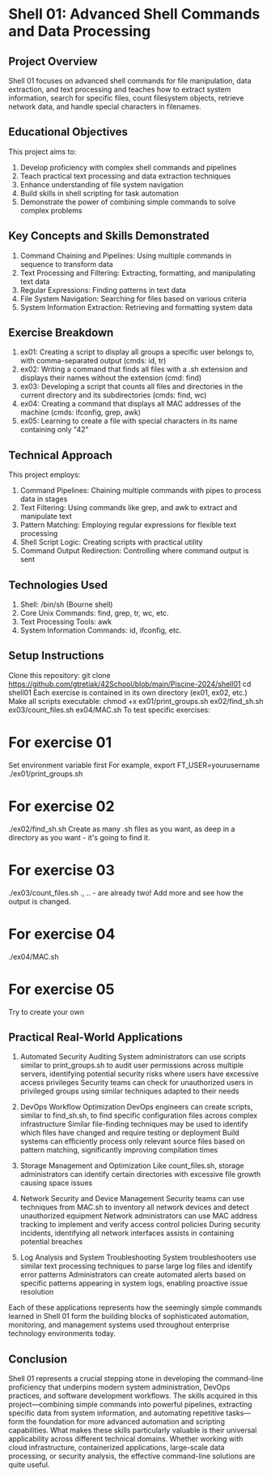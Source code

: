 # Shell 01: Advanced Shell Commands and Data Processing
## Project Overview
Shell 01 focuses on advanced shell commands for file manipulation, data extraction, and text processing and teaches how to extract system information, search for specific files, count filesystem objects, retrieve network data, and handle special characters in filenames.
## Educational Objectives
This project aims to:
1) Develop proficiency with complex shell commands and pipelines
2) Teach practical text processing and data extraction techniques
3) Enhance understanding of file system navigation
4) Build skills in shell scripting for task automation
5) Demonstrate the power of combining simple commands to solve complex problems

## Key Concepts and Skills Demonstrated
1) Command Chaining and Pipelines: Using multiple commands in sequence to transform data
2) Text Processing and Filtering: Extracting, formatting, and manipulating text data
3) Regular Expressions: Finding patterns in text data
4) File System Navigation: Searching for files based on various criteria
5) System Information Extraction: Retrieving and formatting system data

## Exercise Breakdown
1) ex01: Creating a script to display all groups a specific user belongs to, with comma-separated output (cmds: id, tr)
2) ex02: Writing a command that finds all files with a .sh extension and displays their names without the extension (cmd: find)
3) ex03: Developing a script that counts all files and directories in the current directory and its subdirectories (cmds: find, wc)
4) ex04: Creating a command that displays all MAC addresses of the machine (cmds: ifconfig, grep, awk)
5) ex05: Learning to create a file with special characters in its name containing only "42"

## Technical Approach
This project employs:
1) Command Pipelines: Chaining multiple commands with pipes to process data in stages
2) Text Filtering: Using commands like grep, and awk to extract and manipulate text
3) Pattern Matching: Employing regular expressions for flexible text processing
4) Shell Script Logic: Creating scripts with practical utility
5) Command Output Redirection: Controlling where command output is sent

## Technologies Used
1) Shell: /bin/sh (Bourne shell)
2) Core Unix Commands: find, grep, tr, wc, etc.
3) Text Processing Tools: awk
4) System Information Commands: id, ifconfig, etc.

## Setup Instructions
Clone this repository:
git clone https://github.com/gtretiak/42School/blob/main/Piscine-2024/shell01
cd shell01
Each exercise is contained in its own directory (ex01, ex02, etc.)
Make all scripts executable:
chmod +x ex01/print_groups.sh ex02/find_sh.sh ex03/count_files.sh ex04/MAC.sh
To test specific exercises:
# For exercise 01 
Set environment variable first
For example, export FT_USER=yourusername
./ex01/print_groups.sh

# For exercise 02
./ex02/find_sh.sh
Create as many .sh files as you want, as deep in a directory as you want - it's going to find it.
# For exercise 03
./ex03/count_files.sh
., .. - are already two! Add more and see how the output is changed.

# For exercise 04
./ex04/MAC.sh
# For exercise 05
Try to create your own

## Practical Real-World Applications
1. Automated Security Auditing
System administrators can use scripts similar to print_groups.sh to audit user permissions across multiple servers, identifying potential security risks where users have excessive access privileges
Security teams can check for unauthorized users in privileged groups using similar techniques adapted to their needs

2. DevOps Workflow Optimization
DevOps engineers can create scripts, similar to find_sh.sh, to find specific configuration files across complex infrastructure
Similar file-finding techniques may be used to identify which files have changed and require testing or deployment
Build systems can efficiently process only relevant source files based on pattern matching, significantly improving compilation times

3. Storage Management and Optimization
Like count_files.sh, storage administrators can identify certain directories with excessive file growth causing space issues

4. Network Security and Device Management
Security teams can use techniques from MAC.sh to inventory all network devices and detect unauthorized equipment
Network administrators can use MAC address tracking to implement and verify access control policies
During security incidents, identifying all network interfaces assists in containing potential breaches

5. Log Analysis and System Troubleshooting
System troubleshooters use similar text processing techniques to parse large log files and identify error patterns
Administrators can create automated alerts based on specific patterns appearing in system logs, enabling proactive issue resolution

Each of these applications represents how the seemingly simple commands learned in Shell 01 form the building blocks of sophisticated automation, monitoring, and management systems used throughout enterprise technology environments today.

## Conclusion
Shell 01 represents a crucial stepping stone in developing the command-line proficiency that underpins modern system administration, DevOps practices, and software development workflows. The skills acquired in this project—combining simple commands into powerful pipelines, extracting specific data from system information, and automating repetitive tasks—form the foundation for more advanced automation and scripting capabilities.
What makes these skills particularly valuable is their universal applicability across different technical domains. Whether working with cloud infrastructure, containerized applications, large-scale data processing, or security analysis, the effective command-line solutions are quite useful.
